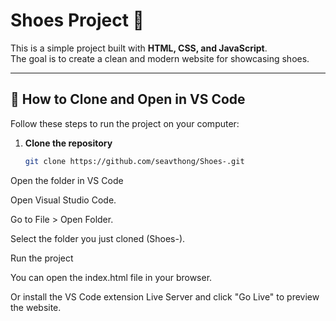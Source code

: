 # Shoes Project 👟

This is a simple project built with **HTML, CSS, and JavaScript**.  
The goal is to create a clean and modern website for showcasing shoes.

---

## 🚀 How to Clone and Open in VS Code

Follow these steps to run the project on your computer:

1. **Clone the repository**
   ```bash
   git clone https://github.com/seavthong/Shoes-.git
Open the folder in VS Code

Open Visual Studio Code.

Go to File > Open Folder.

Select the folder you just cloned (Shoes-).

Run the project

You can open the index.html file in your browser.

Or install the VS Code extension Live Server and click "Go Live" to preview the website.
